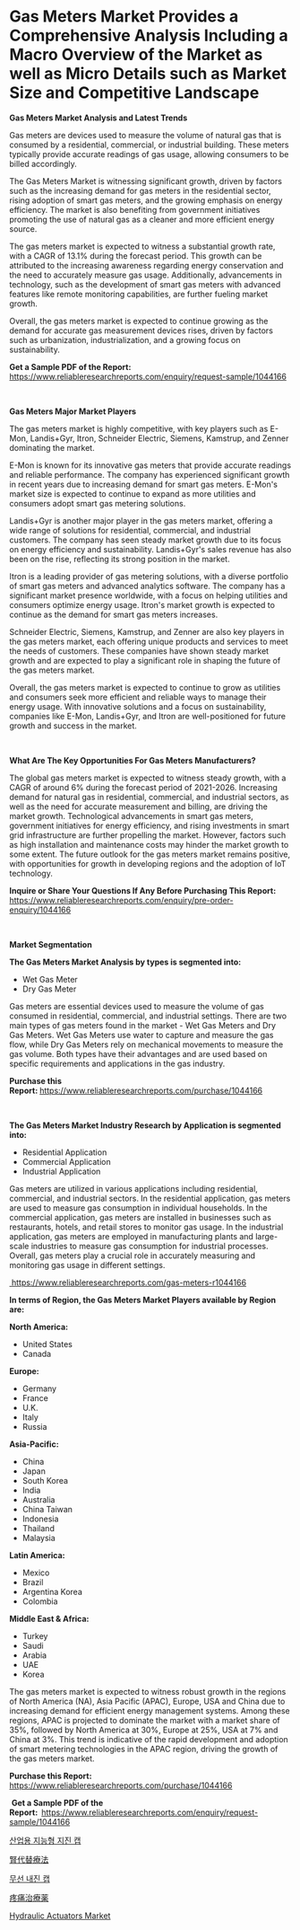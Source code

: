 <p><h1>Gas Meters Market Provides a Comprehensive Analysis Including a Macro Overview of the Market as well as Micro Details such as Market Size and Competitive Landscape</h1></p><p><strong>Gas Meters Market Analysis and Latest Trends</strong></p>
<p><p>Gas meters are devices used to measure the volume of natural gas that is consumed by a residential, commercial, or industrial building. These meters typically provide accurate readings of gas usage, allowing consumers to be billed accordingly.</p><p>The Gas Meters Market is witnessing significant growth, driven by factors such as the increasing demand for gas meters in the residential sector, rising adoption of smart gas meters, and the growing emphasis on energy efficiency. The market is also benefiting from government initiatives promoting the use of natural gas as a cleaner and more efficient energy source.</p><p>The gas meters market is expected to witness a substantial growth rate, with a CAGR of 13.1% during the forecast period. This growth can be attributed to the increasing awareness regarding energy conservation and the need to accurately measure gas usage. Additionally, advancements in technology, such as the development of smart gas meters with advanced features like remote monitoring capabilities, are further fueling market growth.</p><p>Overall, the gas meters market is expected to continue growing as the demand for accurate gas measurement devices rises, driven by factors such as urbanization, industrialization, and a growing focus on sustainability.</p></p>
<p><strong>Get a Sample PDF of the Report:&nbsp;</strong> <a href="https://www.reliableresearchreports.com/enquiry/request-sample/1044166">https://www.reliableresearchreports.com/enquiry/request-sample/1044166</a></p>
<p>&nbsp;</p>
<p><strong>Gas Meters Major Market Players</strong></p>
<p><p>The gas meters market is highly competitive, with key players such as E-Mon, Landis+Gyr, Itron, Schneider Electric, Siemens, Kamstrup, and Zenner dominating the market. </p><p>E-Mon is known for its innovative gas meters that provide accurate readings and reliable performance. The company has experienced significant growth in recent years due to increasing demand for smart gas meters. E-Mon's market size is expected to continue to expand as more utilities and consumers adopt smart gas metering solutions.</p><p>Landis+Gyr is another major player in the gas meters market, offering a wide range of solutions for residential, commercial, and industrial customers. The company has seen steady market growth due to its focus on energy efficiency and sustainability. Landis+Gyr's sales revenue has also been on the rise, reflecting its strong position in the market.</p><p>Itron is a leading provider of gas metering solutions, with a diverse portfolio of smart gas meters and advanced analytics software. The company has a significant market presence worldwide, with a focus on helping utilities and consumers optimize energy usage. Itron's market growth is expected to continue as the demand for smart gas meters increases.</p><p>Schneider Electric, Siemens, Kamstrup, and Zenner are also key players in the gas meters market, each offering unique products and services to meet the needs of customers. These companies have shown steady market growth and are expected to play a significant role in shaping the future of the gas meters market.</p><p>Overall, the gas meters market is expected to continue to grow as utilities and consumers seek more efficient and reliable ways to manage their energy usage. With innovative solutions and a focus on sustainability, companies like E-Mon, Landis+Gyr, and Itron are well-positioned for future growth and success in the market.</p></p>
<p>&nbsp;</p>
<p><strong>What Are The Key Opportunities For Gas Meters Manufacturers?</strong></p>
<p><p>The global gas meters market is expected to witness steady growth, with a CAGR of around 6% during the forecast period of 2021-2026. Increasing demand for natural gas in residential, commercial, and industrial sectors, as well as the need for accurate measurement and billing, are driving the market growth. Technological advancements in smart gas meters, government initiatives for energy efficiency, and rising investments in smart grid infrastructure are further propelling the market. However, factors such as high installation and maintenance costs may hinder the market growth to some extent. The future outlook for the gas meters market remains positive, with opportunities for growth in developing regions and the adoption of IoT technology.</p></p>
<p><strong>Inquire or Share Your Questions If Any Before Purchasing This Report:</strong> <a href="https://www.reliableresearchreports.com/enquiry/pre-order-enquiry/1044166">https://www.reliableresearchreports.com/enquiry/pre-order-enquiry/1044166</a></p>
<p>&nbsp;</p>
<p><strong>Market Segmentation</strong></p>
<p><strong>The Gas Meters Market Analysis by types is segmented into:</strong></p>
<p><ul><li>Wet Gas Meter</li><li>Dry Gas Meter</li></ul></p>
<p><p>Gas meters are essential devices used to measure the volume of gas consumed in residential, commercial, and industrial settings. There are two main types of gas meters found in the market - Wet Gas Meters and Dry Gas Meters. Wet Gas Meters use water to capture and measure the gas flow, while Dry Gas Meters rely on mechanical movements to measure the gas volume. Both types have their advantages and are used based on specific requirements and applications in the gas industry.</p></p>
<p><strong>Purchase this Report:&nbsp;</strong><a href="https://www.reliableresearchreports.com/purchase/1044166">https://www.reliableresearchreports.com/purchase/1044166</a></p>
<p>&nbsp;</p>
<p><strong>The Gas Meters Market Industry Research by Application is segmented into:</strong></p>
<p><ul><li>Residential Application</li><li>Commercial Application</li><li>Industrial Application</li></ul></p>
<p><p>Gas meters are utilized in various applications including residential, commercial, and industrial sectors. In the residential application, gas meters are used to measure gas consumption in individual households. In the commercial application, gas meters are installed in businesses such as restaurants, hotels, and retail stores to monitor gas usage. In the industrial application, gas meters are employed in manufacturing plants and large-scale industries to measure gas consumption for industrial processes. Overall, gas meters play a crucial role in accurately measuring and monitoring gas usage in different settings.</p></p>
<p><a href="https://www.reliableresearchreports.com/gas-meters-r1044166">&nbsp;https://www.reliableresearchreports.com/gas-meters-r1044166</a></p>
<p><strong>In terms of Region, the Gas Meters Market Players available by Region are:</strong></p>
<p>
    <p> <strong> North America: </strong>
        <ul>
            <li>United States</li>
            <li>Canada</li>
        </ul>
        </p> 
    <p> <strong> Europe: </strong>
        <ul>
            <li>Germany</li>
            <li>France</li>
            <li>U.K.</li>
            <li>Italy</li>
            <li>Russia</li>
        </ul>
        </p> 
    <p> <strong> Asia-Pacific: </strong>
        <ul>
            <li>China</li>
            <li>Japan</li>
            <li>South Korea</li>
            <li>India</li>
            <li>Australia</li>
            <li>China Taiwan</li>
            <li>Indonesia</li>
            <li>Thailand</li>
            <li>Malaysia</li>
        </ul>
        </p> 
    <p> <strong> Latin America: </strong>
        <ul>
            <li>Mexico</li>
            <li>Brazil</li>
            <li>Argentina Korea</li>
            <li>Colombia</li>
        </ul>
        </p> 
    <p> <strong> Middle East & Africa: </strong>
        <ul>
            <li>Turkey</li>
            <li>Saudi</li>
            <li>Arabia</li>
            <li>UAE</li>
            <li>Korea</li>
        </ul>
    </p>
    </p>
<p><p>The gas meters market is expected to witness robust growth in the regions of North America (NA), Asia Pacific (APAC), Europe, USA and China due to increasing demand for efficient energy management systems. Among these regions, APAC is projected to dominate the market with a market share of 35%, followed by North America at 30%, Europe at 25%, USA at 7% and China at 3%. This trend is indicative of the rapid development and adoption of smart metering technologies in the APAC region, driving the growth of the gas meters market.</p></p>
<p><strong>Purchase this Report: </strong><a href="https://www.reliableresearchreports.com/purchase/1044166">https://www.reliableresearchreports.com/purchase/1044166</a></p>
<p>&nbsp;<strong>Get a Sample PDF of the Report:&nbsp;&nbsp;</strong><a href="https://www.reliableresearchreports.com/enquiry/request-sample/1044166">https://www.reliableresearchreports.com/enquiry/request-sample/1044166</a></p>
<p><strong></strong></p>
<p><p><a href="https://github.com/hxzi07639916/Market-Research-Report-List-2/blob/main/814722389661.md">산업용 지능형 지진 캡</a></p><p><a href="https://github.com/bucuel854722/Market-Research-Report-List-2/blob/main/305224598192.md">腎代替療法</a></p><p><a href="https://github.com/Hubertstyenger6685/Market-Research-Report-List-2/blob/main/841345889662.md">무선 내진 캡</a></p><p><a href="https://github.com/AriMuller2009/Market-Research-Report-List-1/blob/main/457760198193.md">疼痛治療薬</a></p><p><a href="https://github.com/MaraKoelpin2023/Market-Research-Report-List-1/blob/main/hydraulic-actuators-market.md">Hydraulic Actuators Market</a></p></p>